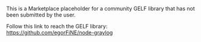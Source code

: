 This is a Marketplace placeholder for a community GELF library that has not been submitted by the user.

Follow this link to reach the GELF library: https://github.com/egorFiNE/node-graylog
